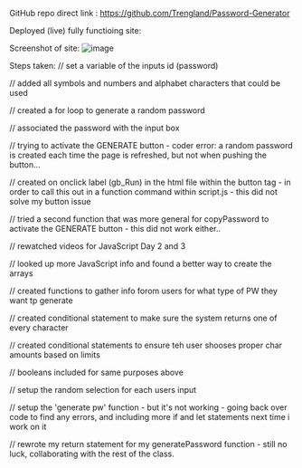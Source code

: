 GitHub repo direct link : https://github.com/Trengland/Password-Generator 

Deployed (live) fully functioing site:  


Screenshot of site:
![image](https://user-images.githubusercontent.com/122329399/218633688-61498578-322a-44e7-88ff-3624d2010d04.png)


Steps taken:
// set a variable of the inputs id (password)

// added all symbols and numbers and alphabet characters that could be used

// created a for loop to generate a random password

// associated the password with the input box

// trying to activate the GENERATE button - coder error: a random password is created each time the page is refreshed, but not when pushing the button...

// created on onclick label (gb_Run) in the html file within the button tag - in order to call this out in a function command within script.js - this did not solve my button issue

// tried a second function that was more general for copyPassword to activate the GENERATE button - this did not work either..

// rewatched videos for JavaScript Day 2 and 3

// looked up more JavaScript info and found a better way to create the arrays

// created functions to gather info forom users for what type of PW they want tp generate

// created conditional statement to make sure the system returns one of every character

// created conditional statements to ensure teh user shooses proper char amounts based on limits

// booleans included for same purposes above

// setup the random selection for each users input

// setup the 'generate pw' function - but it's not working - going back over code to find any errors, and including more if and let statements next time i work on it

// rewrote my return statement for my generatePassword function - still no luck, collaborating with the rest of the class.
